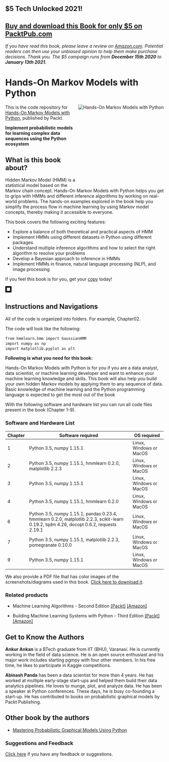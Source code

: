 ## $5 Tech Unlocked 2021!
[Buy and download this Book for only $5 on PacktPub.com](https://www.packtpub.com/product/hands-on-markov-models-with-python/9781788625449)
-----
*If you have read this book, please leave a review on [Amazon.com](https://www.amazon.com/gp/product/1788625447).     Potential readers can then use your unbiased opinion to help them make purchase decisions. Thank you. The $5 campaign         runs from __December 15th 2020__ to __January 13th 2021.__*

# Hands-On Markov Models with Python

<a href="https://www.packtpub.com/big-data-and-business-intelligence/hands-markov-models-python?utm_source=github&utm_medium=repository&utm_campaign=9781788625449"><img src="https://d255esdrn735hr.cloudfront.net/sites/default/files/imagecache/ppv4_main_book_cover/9781788625449.png" alt="Hands-On Markov Models with Python" height="256px" align="right"></a>

This is the code repository for [Hands-On Markov Models with Python](https://www.packtpub.com/big-data-and-business-intelligence/hands-markov-models-python?utm_source=github&utm_medium=repository&utm_campaign=9781788625449), published by Packt.

**Implement probabilistic models for learning complex data sequences using the Python ecosystem**

## What is this book about?

Hidden Markov Model (HMM) is a statistical model based on the Markov chain concept. Hands-On Markov Models with Python helps you get to grips with HMMs and different inference algorithms by working on real-world problems. The hands-on examples explored in the book help you simplify the process flow in machine learning by using Markov model concepts, thereby making it accessible to everyone.

This book covers the following exciting features:
* Explore a balance of both theoretical and practical aspects of HMM
* Implement HMMs using different datasets in Python using different packages
* Understand multiple inference algorithms and how to select the right algorithm to resolve your problems
* Develop a Bayesian approach to inference in HMMs
* Implement HMMs in finance, natural language processing (NLP), and image processing

If you feel this book is for you, get your [copy](https://www.amazon.com/dp/1788625447) today!

<a href="https://www.packtpub.com/?utm_source=github&utm_medium=banner&utm_campaign=GitHubBanner"><img src="https://raw.githubusercontent.com/PacktPublishing/GitHub/master/GitHub.png" 
alt="https://www.packtpub.com/" border="5" /></a>


## Instructions and Navigations
All of the code is organized into folders. For example, Chapter02.

The code will look like the following:
```
from hmmlearn.hmm import GaussianHMM
import numpy as np
import matplotlib.pyplot as plt

```

**Following is what you need for this book:**

Hands-On Markov Models with Python is for you if you are a data analyst, data scientist, or machine learning developer and want to enhance your machine learning knowledge and skills. This book will also help you build your own hidden Markov models by applying them to any sequence of data.
Basic knowledge of machine learning and the Python programming language is expected to get the most out of the book

With the following software and hardware list you can run all code files present in the book (Chapter 1-9).

### Software and Hardware List

| Chapter  | Software required                   | OS required                        |
| -------- | ------------------------------------| -----------------------------------|
| 1        | Python 3.5, numpy 1.15.1                     | Linux, Windows or MacOS |
| 2        | Python 3.5, numpy 1.15.1, hmmlearn 0.2.0, matplotlib 2.2.3            |Linux, Windows or MacOS |
| 3        | Python 3.5, numpy 1.15.1           | Linux, Windows or MacOS |
| 4        | Python 3.5, numpy 1.15.1, hmmlearn 0.2.0           |Linux, Windows or MacOS |
|6       |Python 3.5, numpy 1.15.1, pandas 0.23.4, hmmlearn 0.2.0, matplotlib 2.2.3, scikit-learn 0.19.2, tqdm 4.26, docopt 0.6.2, requests 2.19.1           | Linux, Windows or MacOS |
| 7        | Python 3.5, numpy 1.15.1, matplotlib 2.2.3, pomegranate 0.10.0           |Linux, Windows or MacOS |
| 9        | Python 3.5, numpy 1.15.1            |Linux, Windows or MacOS |



We also provide a PDF file that has color images of the screenshots/diagrams used in this book. [Click here to download it](https://www.packtpub.com/sites/default/files/downloads/9781788625449_ColorImages.pdf).


### Related products <Other books you may enjoy>
* Machine Learning Algorithms - Second Edition [[Packt]](https://www.packtpub.com/big-data-and-business-intelligence/machine-learning-algorithms-second-edition?utm_source=github&utm_medium=repository&utm_campaign=9781789347999) [[Amazon]](https://www.amazon.com/dp/1789347998)

* Building Machine Learning Systems with Python - Third Edition [[Packt]](https://www.packtpub.com/big-data-and-business-intelligence/building-machine-learning-systems-python-third-edition?utm_source=github&utm_medium=repository&utm_campaign=9781788623223) [[Amazon]](https://www.amazon.com/dp/1788623223)

## Get to Know the Authors
**Ankur Ankan** is a BTech graduate from IIT (BHU), Varanasi. He is currently working in
the field of data science. He is an open source enthusiast and his major work includes
starting pgmpy with four other members. In his free time, he likes to participate in Kaggle
competitions.

**Abinash Panda** has been a data scientist for more than 4 years. He has worked at multiple
early-stage start-ups and helped them build their data analytics pipelines. He loves to
munge, plot, and analyze data. He has been a speaker at Python conferences. These days,
he is busy co-founding a start-up. He has contributed to books on probabilistic graphical
models by Packt Publishing.


## Other book by the authors
* [Mastering Probabilistic Graphical Models Using Python](https://www.packtpub.com/big-data-and-business-intelligence/mastering-probabilistic-graphical-models-using-python?utm_source=github&utm_medium=repository&utm_campaign=9781784394684)

### Suggestions and Feedback
[Click here](https://docs.google.com/forms/d/e/1FAIpQLSdy7dATC6QmEL81FIUuymZ0Wy9vH1jHkvpY57OiMeKGqib_Ow/viewform) if you have any feedback or suggestions.
